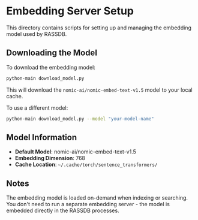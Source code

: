 # Embedding Server Setup

This directory contains scripts for setting up and managing the embedding model used by RASSDB.

## Downloading the Model

To download the embedding model:

```bash
python-main download_model.py
```

This will download the `nomic-ai/nomic-embed-text-v1.5` model to your local cache.

To use a different model:

```bash
python-main download_model.py --model "your-model-name"
```

## Model Information

- **Default Model**: nomic-ai/nomic-embed-text-v1.5
- **Embedding Dimension**: 768
- **Cache Location**: `~/.cache/torch/sentence_transformers/`

## Notes

The embedding model is loaded on-demand when indexing or searching. You don't need to run a separate embedding server - the model is embedded directly in the RASSDB processes.